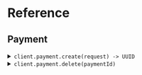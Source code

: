 # Reference
## Payment
<details><summary><code>client.payment.create(request) -> UUID</code></summary>
<dl>
<dd>

#### 🔌 Usage

<dl>
<dd>

<dl>
<dd>

```java
client.payment().create(
    CreatePaymentRequest
        .builder()
        .amount(1)
        .currency(Currency.USD)
        .build()
);
```
</dd>
</dl>
</dd>
</dl>

#### ⚙️ Parameters

<dl>
<dd>

<dl>
<dd>

**amount:** `Integer` 
    
</dd>
</dl>

<dl>
<dd>

**currency:** `Currency` 
    
</dd>
</dl>
</dd>
</dl>


</dd>
</dl>
</details>

<details><summary><code>client.payment.delete(paymentId)</code></summary>
<dl>
<dd>

#### 🔌 Usage

<dl>
<dd>

<dl>
<dd>

```java
client.payment().delete(paymentId);
```
</dd>
</dl>
</dd>
</dl>

#### ⚙️ Parameters

<dl>
<dd>

<dl>
<dd>

**paymentId:** `String` 
    
</dd>
</dl>
</dd>
</dl>


</dd>
</dl>
</details>
